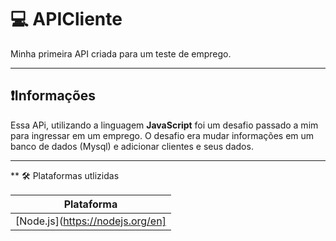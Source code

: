 # 💻 APICliente

Minha primeira API criada para um teste de emprego.

---

## ❗Informações

Essa APi, utilizando a linguagem **JavaScript** foi um desafio passado a mim para ingressar em um emprego.
O desafio era mudar informações em um banco de dados (Mysql) e adicionar clientes e seus dados.

---

** 🛠️ Plataformas utlizidas

| Plataforma |
|------------|
|[Node.js](https://nodejs.org/en]|

